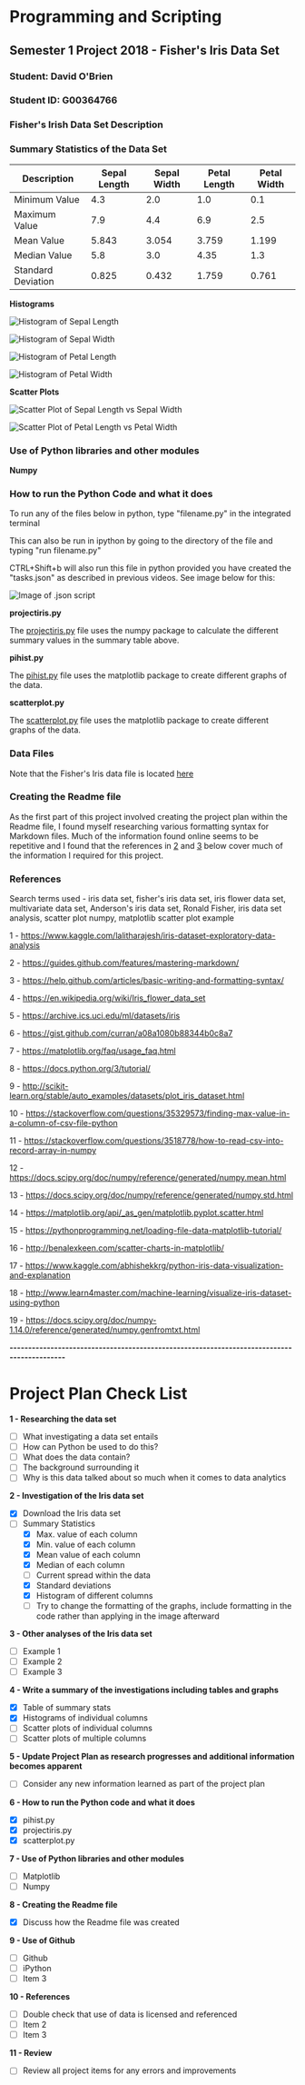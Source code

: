 # Programming and Scripting

## Semester 1 Project 2018 - Fisher's Iris Data Set

### Student:    David O'Brien
### Student ID: G00364766

### Fisher's Irish Data Set Description

### Summary Statistics of the Data Set

Description | Sepal Length | Sepal Width | Petal Length | Petal Width
----------- | ------------ | ----------- | ------------ | ------------
Minimum Value | 4.3 | 2.0 | 1.0 | 0.1
Maximum Value | 7.9 | 4.4 | 6.9 | 2.5
Mean Value | 5.843 | 3.054 | 3.759 | 1.199
Median Value | 5.8 | 3.0 | 4.35 | 1.3
Standard Deviation | 0.825 | 0.432 | 1.759 | 0.761

**Histograms**

![Histogram of Sepal Length](https://github.com/davidobrien1/project-iris-data/blob/master/Images/1%20-%20Histogram-Sepal%20Length.png)

![Histogram of Sepal Width](https://github.com/davidobrien1/project-iris-data/blob/master/Images/2%20-%20Histogram-Sepal%20Width.png)

![Histogram of Petal Length](https://github.com/davidobrien1/project-iris-data/blob/master/Images/3%20-%20Histogram%20-%20Petal%20Length.png)

![Histogram of Petal Width](https://github.com/davidobrien1/project-iris-data/blob/master/Images/4%20-%20Histogram%20-%20Petal%20Width.png)

**Scatter Plots**

![Scatter Plot of Sepal Length vs Sepal Width](https://github.com/davidobrien1/project-iris-data/blob/master/Images/5%20-%20Scatter%20-%20Sepal%20Lenth%20vs%20Sepal%20Width.png)

![Scatter Plot of Petal Length vs Petal Width](https://github.com/davidobrien1/project-iris-data/blob/master/Images/6%20-%20Scatter%20-%20Petal%20Lenth%20vs%20Petal%20Width.png)




### Use of Python libraries and other modules

**Numpy**

### How to run the Python Code and what it does

To run any of the files below in python, type "filename.py" in the integrated terminal

This can also be run in ipython by going to the directory of the file and typing "run filename.py"

CTRL+Shift+b will also run this file in python provided you have created the "tasks.json" as described in previous videos.  See image below for this:

![Image of .json script](https://github.com/davidobrien1/project-iris-data/blob/master/Images/tasks.json%20snip.PNG)

**projectiris.py**

The [projectiris.py](https://github.com/davidobrien1/project-iris-data/blob/master/projectiris.py) file uses the numpy package to calculate the different summary values in the summary table above.

**pihist.py**

The [pihist.py](https://github.com/davidobrien1/project-iris-data/blob/master/pihist.py) file uses the matplotlib package to create different graphs of the data.

**scatterplot.py**

The [scatterplot.py](https://github.com/davidobrien1/project-iris-data/blob/master/scatterplot.py) file uses the matplotlib package to create different graphs of the data.

### Data Files

Note that the Fisher's Iris data file is located [here](https://github.com/davidobrien1/project-iris-data/tree/master/Data)

### Creating the Readme file

As the first part of this project involved creating the project plan within the Readme file, I found myself researching various formatting syntax for Markdown files.  Much of the information found online seems to be repetitive and I found that the references in [2](https://guides.github.com/features/mastering-markdown/) and [3](https://help.github.com/articles/basic-writing-and-formatting-syntax/) below cover much of the information I required for this project.

### References

Search terms used - iris data set, fisher's iris data set, iris flower data set, multivariate data set, Anderson's iris data set, Ronald Fisher, iris data set analysis, scatter plot numpy, matplotlib scatter plot example

1 - https://www.kaggle.com/lalitharajesh/iris-dataset-exploratory-data-analysis

2 - https://guides.github.com/features/mastering-markdown/ 

3 - https://help.github.com/articles/basic-writing-and-formatting-syntax/ 

4 - https://en.wikipedia.org/wiki/Iris_flower_data_set

5 - https://archive.ics.uci.edu/ml/datasets/iris

6 - https://gist.github.com/curran/a08a1080b88344b0c8a7

7 - https://matplotlib.org/faq/usage_faq.html

8 - https://docs.python.org/3/tutorial/

9 - http://scikit-learn.org/stable/auto_examples/datasets/plot_iris_dataset.html

10 - https://stackoverflow.com/questions/35329573/finding-max-value-in-a-column-of-csv-file-python

11 - https://stackoverflow.com/questions/3518778/how-to-read-csv-into-record-array-in-numpy

12 - https://docs.scipy.org/doc/numpy/reference/generated/numpy.mean.html

13 - https://docs.scipy.org/doc/numpy/reference/generated/numpy.std.html

14 - https://matplotlib.org/api/_as_gen/matplotlib.pyplot.scatter.html

15 - https://pythonprogramming.net/loading-file-data-matplotlib-tutorial/

16 - http://benalexkeen.com/scatter-charts-in-matplotlib/

17 - https://www.kaggle.com/abhishekkrg/python-iris-data-visualization-and-explanation

18 - http://www.learn4master.com/machine-learning/visualize-iris-dataset-using-python

19 - https://docs.scipy.org/doc/numpy-1.14.0/reference/generated/numpy.genfromtxt.html



**-------------------------------------------------------------------------------------------**

# Project Plan Check List

**1 - Researching the data set**
- [ ] What investigating a data set entails
- [ ] How can Python be used to do this?
- [ ] What does the data contain?
- [ ] The background surrounding it
- [ ] Why is this data talked about so much when it comes to data analytics

**2 - Investigation of the Iris data set**
- [x] Download the Iris data set
- [ ] Summary Statistics
  - [x] Max. value of each column
  - [x] Min. value of each column
  - [x] Mean value of each column
  - [x] Median of each column
  - [ ] Current spread within the data
  - [x] Standard deviations
  - [x] Histogram of different columns 
  - [ ] Try to change the formatting of the graphs, include formatting in the code rather than applying in the image afterward

**3 - Other analyses of the Iris data set**
- [ ] Example 1
- [ ] Example 2
- [ ] Example 3

**4 - Write a summary of the investigations including tables and graphs**
- [x] Table of summary stats
- [x] Histograms of individual columns
- [ ] Scatter plots of individual columns
- [ ] Scatter plots of multiple columns

**5 - Update Project Plan as research progresses and additional information becomes apparent**
- [ ] Consider any new information learned as part of the project plan

**6 - How to run the Python code and what it does**
- [x] pihist.py
- [x] projectiris.py
- [x] scatterplot.py

**7 - Use of Python libraries and other modules**
- [ ] Matplotlib
- [ ] Numpy

**8 - Creating the Readme file**
- [x] Discuss how the Readme file was created

**9 - Use of Github**
- [ ] Github
- [ ] iPython
- [ ] Item 3

**10 - References**
- [ ] Double check that use of data is licensed and referenced
- [ ] Item 2
- [ ] Item 3

**11 - Review**
- [ ] Review all project items for any errors and improvements

